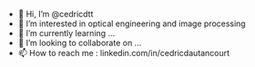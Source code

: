 - 👋 Hi, I’m @cedricdtt
- 👀 I’m interested in optical engineering and image processing
- 🌱 I’m currently learning ...
- 💞️ I’m looking to collaborate on ...
- 📫 How to reach me : linkedin.com/in/cedricdautancourt

<!---
cedricdtt/cedricdtt is a ✨ special ✨ repository because its `README.md` (this file) appears on your GitHub profile.
You can click the Preview link to take a look at your changes.
--->
